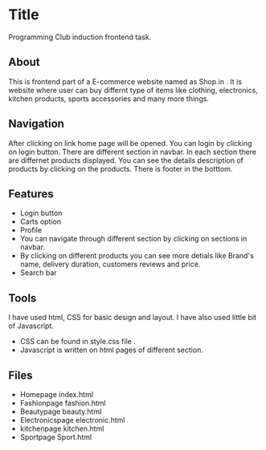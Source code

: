 
# Title
 Programming Club induction frontend task.




## About

This is frontend part of a E-commerce website named as Shop.in . It is website where user can buy differnt type of items like clothing, electronics, kitchen products, sports accessories and many more things.
## Navigation

After clicking on link home page will be opened. You can login by clicking on login button. There are different section in navbar. In each section there are differnet products displayed. You can see the details description of products by clicking on the products. There is footer in the botttom.
## Features

- Login button
- Carts option
- Profile
- You can navigate through different section by clicking on sections in navbar. 
- By clicking on different products you can see more detials like Brand's name, delivery duration, customers reviews and price.
- Search bar

## Tools

I have used html, CSS for basic design and layout. I have also used little bit of Javascript. 
- CSS can be found in style.css file .
- Javascript is written on html pages of different section. 
## Files

- Homepage index.html
- Fashionpage fashion.html
- Beautypage beauty.html
- Electronicspage electronic.html
- kitchenpage kitchen.html
- Sportpage Sport.html
